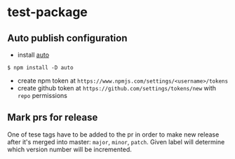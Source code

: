 # test-package

## Auto publish configuration

- install [auto](https://github.com/intuit/auto)
```shell
$ npm install -D auto
```

- create npm token at `https://www.npmjs.com/settings/<username>/tokens`
- create github token at `https://github.com/settings/tokens/new` with `repo` permissions

## Mark prs for release

One of tese tags have to be added to the pr in order to make new release after it's merged into master: `major`, `minor`, `patch`. Given label will determine which version number will be incremented.
